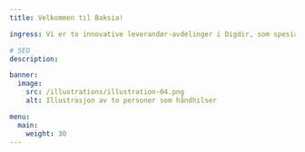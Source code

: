 ```yaml
---
title: Velkommen til Baksia!

ingress: Vi er to innovative leverandør-avdelinger i Digdir, som spesialiserer oss på digitale fellesløsninger, organisert rundt prinsippene DesOps og DevOps. Vårt hovedfokus er å forbedre brukeropplevelsen samtidig som vi bryter ned siloer, fremmer tverrfaglig samarbeid og kontinuerlig forbedring på tvers av team. Vi tror at fokus på utvikling og drift som en modernisert enhet, sørger for mer effektive og brukervennlige løsninger for våre kunder. Bli med oss på reisen mot en mer smidig og sammenkoblet fremtid! Baksia -our way of working!

# SEO
description:

banner:
  image:
    src: /illustrations/illustration-04.png
    alt: Illustrasjon av to personer som håndhilser

menu:
  main:
    weight: 30
---
```

